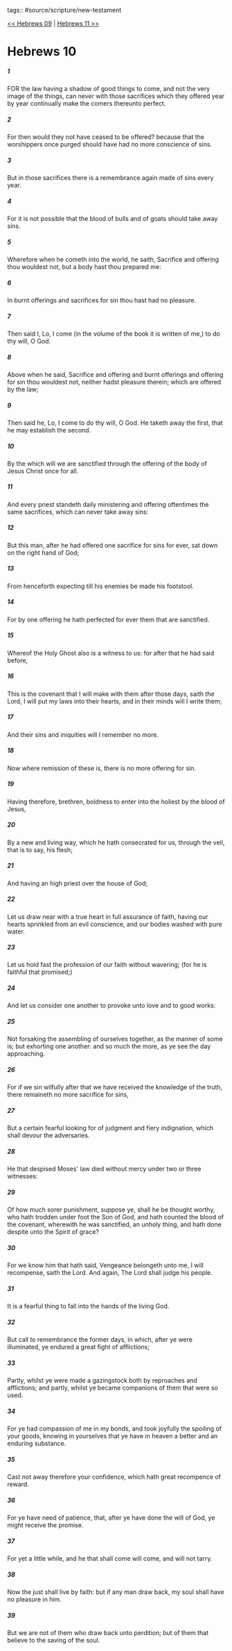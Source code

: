 tags:: #source/scripture/new-testament

[<< Hebrews 09](/New_Testament/19_Hebrews/Hebrews_09.md) | [Hebrews 11 >>](/New_Testament/19_Hebrews/Hebrews_11.md)

# Hebrews 10

##### 1

FOR the law having a shadow of good things to come, and not the very image of the things, can never with those sacrifices which they offered year by year continually make the comers thereunto perfect.

##### 2

For then would they not have ceased to be offered? because that the worshippers once purged should have had no more conscience of sins.

##### 3

But in those sacrifices there is a remembrance again made of sins every year.

##### 4

For it is not possible that the blood of bulls and of goats should take away sins.

##### 5

Wherefore when he cometh into the world, he saith, Sacrifice and offering thou wouldest not, but a body hast thou prepared me:

##### 6

In burnt offerings and sacrifices for sin thou hast had no pleasure.

##### 7

Then said I, Lo, I come (in the volume of the book it is written of me,) to do thy will, O God.

##### 8

Above when he said, Sacrifice and offering and burnt offerings and offering for sin thou wouldest not, neither hadst pleasure therein; which are offered by the law;

##### 9

Then said he, Lo, I come to do thy will, O God. He taketh away the first, that he may establish the second.

##### 10

By the which will we are sanctified through the offering of the body of Jesus Christ once for all.

##### 11

And every priest standeth daily ministering and offering oftentimes the same sacrifices, which can never take away sins:

##### 12

But this man, after he had offered one sacrifice for sins for ever, sat down on the right hand of God;

##### 13

From henceforth expecting till his enemies be made his footstool.

##### 14

For by one offering he hath perfected for ever them that are sanctified.

##### 15

Whereof the Holy Ghost also is a witness to us: for after that he had said before,

##### 16

This is the covenant that I will make with them after those days, saith the Lord, I will put my laws into their hearts, and in their minds will I write them;

##### 17

And their sins and iniquities will I remember no more.

##### 18

Now where remission of these is, there is no more offering for sin.

##### 19

Having therefore, brethren, boldness to enter into the holiest by the blood of Jesus,

##### 20

By a new and living way, which he hath consecrated for us, through the veil, that is to say, his flesh;

##### 21

And having an high priest over the house of God;

##### 22

Let us draw near with a true heart in full assurance of faith, having our hearts sprinkled from an evil conscience, and our bodies washed with pure water.

##### 23

Let us hold fast the profession of our faith without wavering; (for he is faithful that promised;)

##### 24

And let us consider one another to provoke unto love and to good works:

##### 25

Not forsaking the assembling of ourselves together, as the manner of some is; but exhorting one another: and so much the more, as ye see the day approaching.

##### 26

For if we sin wilfully after that we have received the knowledge of the truth, there remaineth no more sacrifice for sins,

##### 27

But a certain fearful looking for of judgment and fiery indignation, which shall devour the adversaries.

##### 28

He that despised Moses' law died without mercy under two or three witnesses:

##### 29

Of how much sorer punishment, suppose ye, shall he be thought worthy, who hath trodden under foot the Son of God, and hath counted the blood of the covenant, wherewith he was sanctified, an unholy thing, and hath done despite unto the Spirit of grace?

##### 30

For we know him that hath said, Vengeance belongeth unto me, I will recompense, saith the Lord. And again, The Lord shall judge his people.

##### 31

It is a fearful thing to fall into the hands of the living God.

##### 32

But call to remembrance the former days, in which, after ye were illuminated, ye endured a great fight of afflictions;

##### 33

Partly, whilst ye were made a gazingstock both by reproaches and afflictions; and partly, whilst ye became companions of them that were so used.

##### 34

For ye had compassion of me in my bonds, and took joyfully the spoiling of your goods, knowing in yourselves that ye have in heaven a better and an enduring substance.

##### 35

Cast not away therefore your confidence, which hath great recompence of reward.

##### 36

For ye have need of patience, that, after ye have done the will of God, ye might receive the promise.

##### 37

For yet a little while, and he that shall come will come, and will not tarry.

##### 38

Now the just shall live by faith: but if any man draw back, my soul shall have no pleasure in him.

##### 39

But we are not of them who draw back unto perdition; but of them that believe to the saving of the soul.
